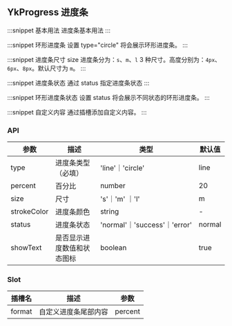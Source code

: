 ## YkProgress 进度条

:::snippet
基本用法
进度条基本用法
<ProgressPrimary/>
:::

:::snippet
环形进度条
设置 type="circle" 将会展示环形进度条。
<ProgressCircle/>
:::

:::snippet
进度条尺寸 size
进度条分为：`s`、`m`、`l` 3 种尺寸。高度分别为：`4px`、`6px`、`8px`。默认尺寸为 `m`。
<ProgressSize/>
:::

:::snippet
进度条状态
通过 status 指定进度条状态
<ProgressStatus/>
:::

:::snippet
环形进度条状态
设置 status 将会展示不同状态的环形进度条。
<ProgressCircleStatus/>
:::

:::snippet
自定义内容
通过插槽添加自定义内容。
<ProgressSlot/>
:::

### API

| 参数        | 描述                       | 类型                         | 默认值 |
| ----------- | -------------------------- | ---------------------------- | ------ |
| type        | 进度条类型（必填）         | 'line'｜'circle'             | line   |
| percent     | 百分比                     | number                       | 20     |
| size        | 尺寸                       | 's'｜'m' ｜'l'               | m      |
| strokeColor | 进度条颜色                 | string                       | -      |
| status      | 进度条状态                 | 'normal'｜'success'｜'error' | normal |
| showText    | 是否显示进度数值和状态图标 | boolean                      | true   |

### Slot

| 插槽名 | 描述                 | 参数    |
| ------ | -------------------- | ------- |
| format | 自定义进度条尾部内容 | percent |

